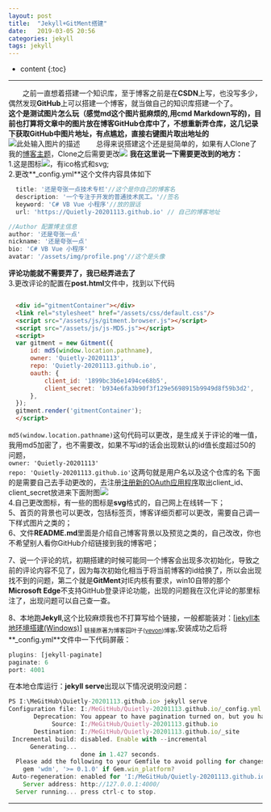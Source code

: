 ```yaml
---
layout: post
title:  "Jekyll+GitMent搭建"
date:   2019-03-05 20:56
categories: jekyll
tags: jekyll
---
```

* content
{:toc}
------

 &emsp;&emsp;之前一直想着搭建一个知识库，至于博客之前是在**CSDN**上写，也没写多少，偶然发现**GitHub**上可以搭建一个博客，就当做自己的知识库搭建一个了。  
**这个是测试图片怎么玩（感觉md这个图片挺麻烦的,用cmd Markdown写的)，目前也打算将文章中的图片放在博客GitHub仓库中了，不想重新弄仓库，这几记录下获取GitHub中图片地址，有点尴尬，直接右键图片取出地址的**
![此处输入图片的描述][1]
&emsp;&emsp;总得来说搭建这个还是挺简单的，如果有人Clone了我的[博客主题](https://github.com/Quietly-20201113/Quietly-20201113.github.io.git)，Clone之后需要更改![][4]
**我在这里说一下需要更改到的地方：**  
1.这是图标![][2]，有ico格式和svg;  
2.更改**_config.yml**这个文件内容具体如下  

```js
  title: '还是夸张一点技术专栏'//这个是你自己的博客名  
  description: '一个专注于开发的普通技术民工。'//签名  
  keyword: 'C# VB Vue 小程序'//放的狠话  
  url: 'https://Quietly-20201113.github.io' // 自己的博客地址  
```
```javascript
//Author 配置博主信息  
author: '还是夸张一点'  
nickname: '还是夸张一点'  
bio: 'C# VB Vue 小程序'  
avatar: '/assets/img/profile.png'//这个是头像  
```
**评论功能就不需要弄了，我已经弄进去了**  
3.更改评论的配置在**post.html**文件中，找到以下代码  

```html

  <div id="gitmentContainer"></div>  
  <link rel="stylesheet" href="/assets/css/default.css"/>  
  <script src="/assets/js/gitment.browser.js"></script>  
  <script src="/assets/js/js-MD5.js"></script>  
  <script>  
  var gitment = new Gitment({  
      id: md5(window.location.pathname),  
      owner: 'Quietly-20201113',  
      repo: 'Quietly-20201113.github.io',  
      oauth: {  
          client_id: '1899bc3b6e1494ce68b5',  
          client_secret: 'b934e6fa3b90f3f129e5698915b9949d8f59b3d2',  
      },  
  });  
  gitment.render('gitmentContainer');  
  </script>  

```
`md5(window.location.pathname)`这句代码可以更改，是生成关于评论的唯一值，我用md5加密了，也不需要改，如果不写id的话会出现默认的id值长度超过50的问题，  
`owner: 'Quietly-20201113'`  
`repo: 'Quietly-20201113.github.io'`这两句就是用户名以及这个仓库的名
下面的是需要自己去手动更改的，去注册[注册新的OAuth应用程序](https://github.com/settings/applications/new)取出client_id、client_secret放进来下面附图![][3]  
4.自己更改图标，有一些的图标是**svg**格式的，自己网上在线转一下；  
5、首页的背景也可以更改，包括标签页，博客详细页都可以更改，需要自己调一下样式图片之类的；  
6、文件**README.md**里面是介绍自己博客背景以及预览之类的，自己改改，你也不希望别人看你GitHub介绍链接到我的博客吧； 

7、说一个评论的坑，初期搭建的时候可能同一个博客会出现多次初始化，导致之前的评论内容不见了，因为每次初始化相当于将当前博客的id给换了，所以会出现找不到的问题，第二个就是**GitMent**对IE内核有要求，win10自带的那个**Microsoft   Edge**不支持GitHub登录评论功能，出现的问题我在汉化评论的那里标注了，出现问题可以自己查一查。

8、本地跑**Jekyll**,这个比较麻烦我也不打算写给个链接，一般都能装对：[[jekyll本地环境搭建(Windows)](https://www.cnblogs.com/yevon/p/3308158.html)] <sub>链接原著为博客园叶子([yevon](https://home.cnblogs.com/u/yevon/))博客</sub>,安装成功之后将**_config.yml**文件中一下代码屏蔽：  

```js
plugins: [jekyll-paginate]
paginate: 6
port: 4001
```

在本地仓库运行：**jekyll serve**出现以下情况说明没问题：

```js
PS I:\MeGitHub\Quietly-20201113.github.io> jekyll serve
Configuration file: I:/MeGitHub/Quietly-20201113.github.io/_config.yml
       Deprecation: You appear to have pagination turned on, but you haven't included the `jekyll-paginate` gem. Ensure you have `plugins: [jekyll-paginate]` in your configuration file.
            Source: I:/MeGitHub/Quietly-20201113.github.io
       Destination: I:/MeGitHub/Quietly-20201113.github.io/_site
 Incremental build: disabled. Enable with --incremental
      Generating...
                    done in 1.427 seconds.
  Please add the following to your Gemfile to avoid polling for changes:
    gem 'wdm', '>= 0.1.0' if Gem.win_platform?
 Auto-regeneration: enabled for 'I:/MeGitHub/Quietly-20201113.github.io'
    Server address: http://127.0.0.1:4000/
  Server running... press ctrl-c to stop.

```

***



[1]:https://raw.githubusercontent.com/Quietly-20201113/Quietly-20201113.github.io/master/screenshot/1494404591.png
[2]:https://raw.githubusercontent.com/Quietly-20201113/Quietly-20201113.github.io/master/favicon.ico
[3]:https://raw.githubusercontent.com/Quietly-20201113/Quietly-20201113.github.io/master/screenshot/20190305202608.png
[4]:https://raw.githubusercontent.com/Quietly-20201113/Quietly-20201113.github.io/master/screenshot/20190305172642.png
